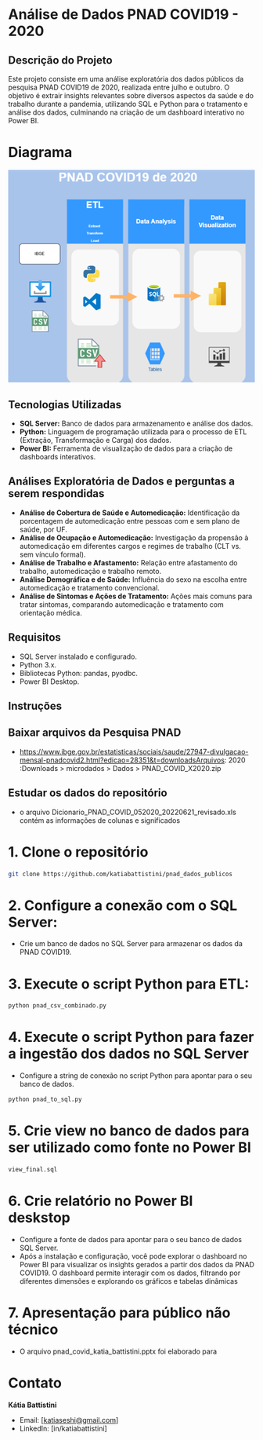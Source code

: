 # Análise de Dados PNAD COVID19 - 2020

## Descrição do Projeto

Este projeto consiste em uma análise exploratória dos dados públicos da pesquisa PNAD COVID19 de 2020, realizada entre julho e outubro. O objetivo é extrair insights relevantes sobre diversos aspectos da saúde e do trabalho durante a pandemia, utilizando SQL e Python para o tratamento e análise dos dados, culminando na criação de um dashboard interativo no Power BI.

# Diagrama

![Minha Imagem](diagrama.png "Diagrama do ETL")

## Tecnologias Utilizadas

- **SQL Server:** Banco de dados para armazenamento e análise dos dados.
- **Python:** Linguagem de programação utilizada para o processo de ETL (Extração, Transformação e Carga) dos dados.
- **Power BI:** Ferramenta de visualização de dados para a criação de dashboards interativos.

## Análises Exploratória de Dados e perguntas a serem respondidas

- **Análise de Cobertura de Saúde e Automedicação:** Identificação da porcentagem de automedicação entre pessoas com e sem plano de saúde, por UF.
- **Análise de Ocupação e Automedicação:** Investigação da propensão à automedicação em diferentes cargos e regimes de trabalho (CLT vs. sem vínculo formal).
- **Análise de Trabalho e Afastamento:** Relação entre afastamento do trabalho, automedicação e trabalho remoto.
- **Análise Demográfica e de Saúde:** Influência do sexo na escolha entre automedicação e tratamento convencional.
- **Análise de Sintomas e Ações de Tratamento:** Ações mais comuns para tratar sintomas, comparando automedicação e tratamento com orientação médica.


## Requisitos

- SQL Server instalado e configurado.
- Python 3.x.
- Bibliotecas Python: pandas, pyodbc.
- Power BI Desktop.

## Instruções

## Baixar arquivos da Pesquisa PNAD
- https://www.ibge.gov.br/estatisticas/sociais/saude/27947-divulgacao-mensal-pnadcovid2.html?edicao=28351&t=downloadsArquivos:
2020 :Downloads > microdados > Dados > PNAD_COVID_X2020.zip

## Estudar os dados do repositório

- o arquivo Dicionario_PNAD_COVID_052020_20220621_revisado.xls contém as informações de colunas e significados

# 1.  Clone o repositório
```bash 
git clone https://github.com/katiabattistini/pnad_dados_publicos
```
# 2. Configure a conexão com o SQL Server:

- Crie um banco de dados no SQL Server para armazenar os dados da PNAD COVID19.

# 3. Execute o script Python para ETL:

```bash
python pnad_csv_combinado.py
```
# 4. Execute o script Python para fazer a ingestão dos dados no SQL Server 

- Configure a string de conexão no script Python para apontar para o seu banco de dados.

``` bash
python pnad_to_sql.py
```
# 5. Crie view no banco de dados para ser utilizado como fonte no Power BI

```bash
view_final.sql
```

# 6. Crie relatório no Power BI deskstop
- Configure a fonte de dados para apontar para o seu banco de dados SQL Server.
- Após a instalação e configuração, você pode explorar o dashboard no Power BI para visualizar os insights gerados a partir dos dados da PNAD COVID19. O dashboard permite interagir com os dados, filtrando por diferentes dimensões e explorando os gráficos e tabelas dinâmicas

# 7. Apresentação para público não técnico
- O arquivo pnad_covid_katia_battistini.pptx foi elaborado para 

# Contato
**Kátia Battistini**

- Email: [katiaseshi@gmail.com]
- LinkedIn: [in/katiabattistini]